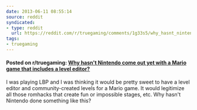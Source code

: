 ```yaml
---
date: 2013-06-11 08:55:14
source: reddit
syndicated:
- type: reddit
  url: https://reddit.com/r/truegaming/comments/1g33s5/why_hasnt_nintendo_come_out_yet_with_a_mario_game/
tags:
- truegaming
---
```


#### Posted on r/truegaming: [Why hasn't Nintendo come out yet with a Mario game that includes a level editor?](https://reddit.com/r/truegaming/comments/1g33s5/why_hasnt_nintendo_come_out_yet_with_a_mario_game/)

I was playing LBP and I was thinking it would be pretty sweet to have a level editor and community-created levels for a Mario game. It would legitimize all those romhacks that create fun or impossible stages, etc. Why hasn't Nintendo done something like this?